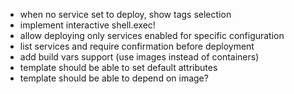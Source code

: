 - when no service set to deploy, show tags selection
- implement interactive shell.exec!
- allow deploying only services enabled for specific configuration
- list services and require confirmation before deployment
- add build vars support (use images instead of containers)
- template should be able to set default attributes
- template should be able to depend on image?